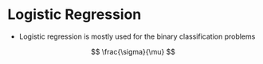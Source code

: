 # Logistic Regression 

* Logistic regression is mostly used for the binary classification problems


    
    
        
$$ \frac{\sigma}{\mu} $$
